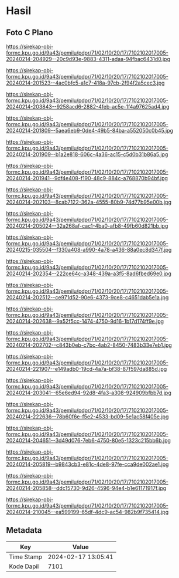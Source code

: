 # Hasil

## Foto C Plano

https://sirekap-obj-formc.kpu.go.id/9a43/pemilu/pdpr/71/02/10/20/17/7102102017005-20240214-204929--20c9d93e-9883-4311-adaa-94fbac6431d0.jpg

https://sirekap-obj-formc.kpu.go.id/9a43/pemilu/pdpr/71/02/10/20/17/7102102017005-20240214-201523--4ac0bfc5-a1c7-418a-97cb-2f94f2a5cec3.jpg

https://sirekap-obj-formc.kpu.go.id/9a43/pemilu/pdpr/71/02/10/20/17/7102102017005-20240214-203843--9258acd6-2882-4feb-ac5e-1f4a97625ad4.jpg

https://sirekap-obj-formc.kpu.go.id/9a43/pemilu/pdpr/71/02/10/20/17/7102102017005-20240214-201809--5aea6eb9-0de4-49b5-84ba-a552050c0b45.jpg

https://sirekap-obj-formc.kpu.go.id/9a43/pemilu/pdpr/71/02/10/20/17/7102102017005-20240214-201909--b1a2e818-606c-4a36-ac15-c5d0b31b86a5.jpg

https://sirekap-obj-formc.kpu.go.id/9a43/pemilu/pdpr/71/02/10/20/17/7102102017005-20240214-201941--9df4e408-f190-48c9-884c-a768870b94bf.jpg

https://sirekap-obj-formc.kpu.go.id/9a43/pemilu/pdpr/71/02/10/20/17/7102102017005-20240214-202103--8cab7122-362a-4555-80b9-74d77b95e00b.jpg

https://sirekap-obj-formc.kpu.go.id/9a43/pemilu/pdpr/71/02/10/20/17/7102102017005-20240214-205024--32a268af-cac1-4ba0-afb8-49fb60d821bb.jpg

https://sirekap-obj-formc.kpu.go.id/9a43/pemilu/pdpr/71/02/10/20/17/7102102017005-20240215-035504--f330a408-a990-4a78-a436-88a0ec8d347f.jpg

https://sirekap-obj-formc.kpu.go.id/9a43/pemilu/pdpr/71/02/10/20/17/7102102017005-20240214-202354--222ce64c-a348-439a-a3f5-8ad6fbed69e0.jpg

https://sirekap-obj-formc.kpu.go.id/9a43/pemilu/pdpr/71/02/10/20/17/7102102017005-20240214-202512--ce971d52-90e6-4373-9ce8-c4651dab5e1a.jpg

https://sirekap-obj-formc.kpu.go.id/9a43/pemilu/pdpr/71/02/10/20/17/7102102017005-20240214-202638--9a52f5cc-1474-4750-9d16-1b17d174ff9e.jpg

https://sirekap-obj-formc.kpu.go.id/9a43/pemilu/pdpr/71/02/10/20/17/7102102017005-20240214-202702--c843b0eb-c7bc-4ab2-8450-7483b33e7eb1.jpg

https://sirekap-obj-formc.kpu.go.id/9a43/pemilu/pdpr/71/02/10/20/17/7102102017005-20240214-221907--e149adb0-19cd-4a7a-bf38-87f597da885d.jpg

https://sirekap-obj-formc.kpu.go.id/9a43/pemilu/pdpr/71/02/10/20/17/7102102017005-20240214-203041--65e6ed94-92d8-4fa3-a308-924909bfbb7d.jpg

https://sirekap-obj-formc.kpu.go.id/9a43/pemilu/pdpr/71/02/10/20/17/7102102017005-20240214-222636--78b60f6e-f5e2-4533-bd09-5e1ac58f405e.jpg

https://sirekap-obj-formc.kpu.go.id/9a43/pemilu/pdpr/71/02/10/20/17/7102102017005-20240214-204651--3d49d076-7eb6-4750-80e5-1323c215bb6b.jpg

https://sirekap-obj-formc.kpu.go.id/9a43/pemilu/pdpr/71/02/10/20/17/7102102017005-20240214-205819--b9843cb3-e81c-4de8-97fe-cca9de002ae1.jpg

https://sirekap-obj-formc.kpu.go.id/9a43/pemilu/pdpr/71/02/10/20/17/7102102017005-20240214-205858--ddc15730-9d26-4596-94e4-b1e61171917f.jpg

https://sirekap-obj-formc.kpu.go.id/9a43/pemilu/pdpr/71/02/10/20/17/7102102017005-20240214-210045--ea599199-65df-4dc9-ac54-982b9f735414.jpg


## Metadata

| Key        | Value               |
| ---------- | ------------------- |
| Time Stamp | 2024-02-17 13:05:41 |
| Kode Dapil | 7101                |



